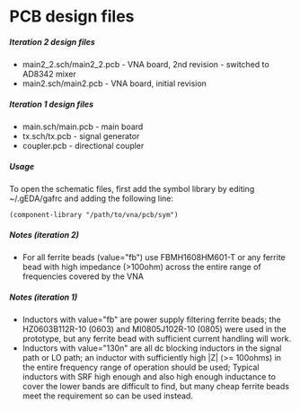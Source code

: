 # PCB design files

##### Iteration 2 design files
* main2_2.sch/main2_2.pcb - VNA board, 2nd revision - switched to AD8342 mixer
* main2.sch/main2.pcb - VNA board, initial revision


##### Iteration 1 design files
* main.sch/main.pcb - main board
* tx.sch/tx.pcb - signal generator
* coupler.pcb - directional coupler

##### Usage
To open the schematic files, first add the symbol library by editing ~/.gEDA/gafrc and adding the following line:
```
(component-library "/path/to/vna/pcb/sym")
```

##### Notes (iteration 2)
* For all ferrite beads (value="fb") use FBMH1608HM601-T or any ferrite bead with high impedance (>100ohm) across the entire range of frequencies covered by the VNA

##### Notes (iteration 1)
* Inductors with value="fb" are power supply filtering ferrite beads; the HZ0603B112R-10 (0603) and MI0805J102R-10 (0805) were used in the prototype, but any ferrite bead with sufficient current handling will work.
* Inductors with value="130n" are all dc blocking inductors in the signal path or LO path; an inductor with sufficiently high |Z| (>= 100ohms) in the entire frequency range of operation should be used; Typical inductors with SRF high enough and also high enough inductance to cover the lower bands are difficult to find, but many cheap ferrite beads meet the requirement so can be used instead.


